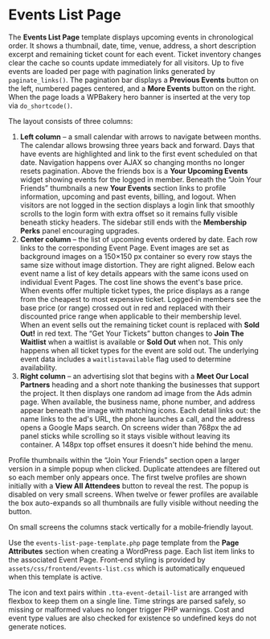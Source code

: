 # Events List Page

The **Events List Page** template displays upcoming events in chronological order.
It shows a thumbnail, date, time, venue, address, a short description excerpt and
remaining ticket count for each event. Ticket inventory changes clear the cache so
counts update immediately for all visitors. Up to five events are loaded per page with
pagination links generated by `paginate_links()`. The pagination bar displays a
**Previous Events** button on the left, numbered pages centered, and a **More
Events** button on the right.
When the page loads a WPBakery hero banner is inserted at the very top via `do_shortcode()`.

The layout consists of three columns:

1. **Left column** – a small calendar with arrows to navigate between months. The
   calendar allows browsing three years back and forward. Days that have events
   are highlighted and link to the first event scheduled on that date. Navigation
   happens over AJAX so changing months no longer resets pagination. Above the
   friends box is a **Your Upcoming Events** widget showing events for the logged
   in member. Beneath the “Join Your Friends” thumbnails a new **Your Events**
   section links to profile information, upcoming and past events, billing, and
  logout. When visitors are not logged in the section displays a login link
  that smoothly scrolls to the login form with extra offset so it remains
  fully visible beneath sticky headers. The sidebar still ends with the
  **Membership Perks** panel encouraging
  upgrades.
2. **Center column** – the list of upcoming events ordered by date. Each row links
   to the corresponding Event Page. Event images are set as background images on
   a 150×150&nbsp;px container so every row stays the same size without image
   distortion. They are right aligned.
  Below each event name a list of key details appears with the same icons used on individual Event Pages.
  The cost line shows the event's base price. When events offer multiple ticket types,
  the price displays as a range from the cheapest to most expensive ticket. Logged‑in
  members see the base price (or range) crossed out in red and replaced with their
  discounted price range when applicable to their membership level.
   When an event sells out the remaining ticket count is replaced with **Sold Out!** in red text.
   The “Get Your Tickets” button changes to **Join The Waitlist** when a waitlist is available or **Sold Out** when not. This only happens when all ticket types for the event are sold out. The underlying event data includes a `waitlistavailable` flag used to determine availability.
3. **Right column** – an advertising slot that begins with a **Meet Our Local
   Partners** heading and a short note thanking the businesses that support the
   project. It then displays one random ad image from the Ads admin page. When
   available, the business name, phone number, and address appear beneath the
   image with matching icons. Each detail links out: the name links to the ad's
   URL, the phone launches a call, and the address opens a Google Maps search.
  On screens wider than 768px the ad panel sticks while scrolling so it stays visible without leaving its container. A 148px top offset ensures it doesn't hide behind the menu.

Profile thumbnails within the “Join Your Friends” section open a larger version in a simple popup when clicked. Duplicate attendees are filtered out so each member only appears once. The first twelve profiles are shown initially with a **View All Attendees** button to reveal the rest. The popup is disabled on very small screens.
When twelve or fewer profiles are available the box auto-expands so all thumbnails are fully visible without needing the button.

On small screens the columns stack vertically for a mobile‑friendly layout.

Use the `events-list-page-template.php` page template from the **Page Attributes**
section when creating a WordPress page. Each list item links to the associated
Event Page. Front‑end styling is provided by `assets/css/frontend/events-list.css`
which is automatically enqueued when this template is active.

The icon and text pairs within `.tta-event-detail-list` are arranged with flexbox
to keep them on a single line. Time strings are parsed safely, so missing or
malformed values no longer trigger PHP warnings.
Cost and event type values are also checked for existence so undefined keys do not generate notices.